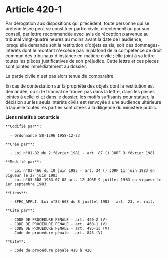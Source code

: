 # Article 420-1

Par dérogation aux dispositions qui précèdent, toute personne qui se prétend lésée peut se constituer partie civile,
directement ou par son conseil, par lettre recommandée avec avis de réception parvenue au tribunal vingt-quatre heures au
moins avant la date de l'audience, lorsqu'elle demande soit la restitution d'objets saisis, soit des dommages-intérêts dont
le montant n'excède pas le plafond de la compétence de droit commun des tribunaux d'instance en matière civile ; elle joint à
sa lettre toutes les pièces justificatives de son préjudice. Cette lettre et ces pièces sont jointes immédiatement au
dossier.

La partie civile n'est pas alors tenue de comparaître.

En cas de contestation sur la propriété des objets dont la restitution est demandée, ou si le tribunal ne trouve pas dans la
lettre, dans les pièces jointes à celle-ci et dans le dossier, les motifs suffisants pour statuer, la décision sur les seuls
intérêts civils est renvoyée à une audience ultérieure à laquelle toutes les parties sont citées à la diligence du ministère
public.

**Liens relatifs à cet article**

	**Codifié par**:

	  - Ordonnance 58-1296 1958-12-23

	**Créé par**:

	  - Loi n°81-82 du 2 février 1981 - art. 87 () JORF 3 février 1981

	**Modifié par**:

	  - Loi n°83-466 du 10 juin 1983 - art. 34 () JORF 11 juin 1983 en vigueur le 27 juin 1983
	  - Loi n°83-608 1983-07-08 art. 12 JORF 9 juillet 1983 en vigueur le 1er septembre 1983

	**Liens**:

	  - SPEC_APPLI: Loi n°83-608 du 8 juillet 1983 - art. 23, v. init.

	**Cité par**:

	  - CODE DE PROCEDURE PENALE - art. 420-2 (V)
	  - CODE DE PROCEDURE PENALE - art. 460-1 (V)
	  - CODE DE PROCEDURE PENALE - art. 495-13 (V)
	  - Code de procédure pénale - art. 843 (V)

	**Cite**:

	  - Code de procédure pénale 418 à 420
